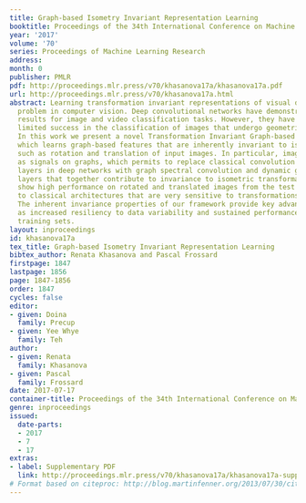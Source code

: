 ```yaml
---
title: Graph-based Isometry Invariant Representation Learning
booktitle: Proceedings of the 34th International Conference on Machine Learning
year: '2017'
volume: '70'
series: Proceedings of Machine Learning Research
address: 
month: 0
publisher: PMLR
pdf: http://proceedings.mlr.press/v70/khasanova17a/khasanova17a.pdf
url: http://proceedings.mlr.press/v70/khasanova17a.html
abstract: Learning transformation invariant representations of visual data is an important
  problem in computer vision. Deep convolutional networks have demonstrated remarkable
  results for image and video classification tasks. However, they have achieved only
  limited success in the classification of images that undergo geometric transformations.
  In this work we present a novel Transformation Invariant Graph-based Network (TIGraNet),
  which learns graph-based features that are inherently invariant to isometric transformations
  such as rotation and translation of input images. In particular, images are represented
  as signals on graphs, which permits to replace classical convolution and pooling
  layers in deep networks with graph spectral convolution and dynamic graph pooling
  layers that together contribute to invariance to isometric transformation. Our experiments
  show high performance on rotated and translated images from the test set compared
  to classical architectures that are very sensitive to transformations in the data.
  The inherent invariance properties of our framework provide key advantages, such
  as increased resiliency to data variability and sustained performance with limited
  training sets.
layout: inproceedings
id: khasanova17a
tex_title: Graph-based Isometry Invariant Representation Learning
bibtex_author: Renata Khasanova and Pascal Frossard
firstpage: 1847
lastpage: 1856
page: 1847-1856
order: 1847
cycles: false
editor:
- given: Doina
  family: Precup
- given: Yee Whye
  family: Teh
author:
- given: Renata
  family: Khasanova
- given: Pascal
  family: Frossard
date: 2017-07-17
container-title: Proceedings of the 34th International Conference on Machine Learning
genre: inproceedings
issued:
  date-parts:
  - 2017
  - 7
  - 17
extras:
- label: Supplementary PDF
  link: http://proceedings.mlr.press/v70/khasanova17a/khasanova17a-supp.pdf
# Format based on citeproc: http://blog.martinfenner.org/2013/07/30/citeproc-yaml-for-bibliographies/
---
```

